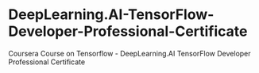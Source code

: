 # DeepLearning.AI-TensorFlow-Developer-Professional-Certificate
 Coursera Course on Tensorflow - DeepLearning.AI TensorFlow Developer Professional Certificate
